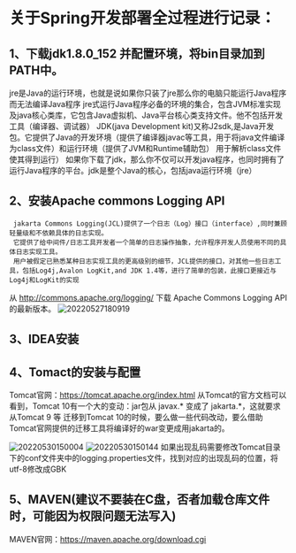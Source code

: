 # 关于Spring开发部署全过程进行记录：
## 1、下载jdk1.8.0_152 并配置环境，将bin目录加到PATH中。
jre是Java的运行环境，也就是说如果你只装了jre那么你的电脑只能运行Java程序而无法编译Java程序
jre式运行Java程序必备的环境的集合，包含JVM标准实现及java核心类库，它包含Java虚拟机、Java平台核心类支持文件。他不包括开发工具（编译器、调试器）
JDK(java Development kit)又称J2sdk,是Java开发包。它提供了Java的开发环境（提供了编译器javac等工具，用于将java文件编译为class文件）和运行环境（提供了JVM和Runtime辅助包）
用于解析class文件使其得到运行）
如果你下载了jdk，那么你不仅可以开发java程序，也同时拥有了运行Java程序的平台。jdk是整个Java的核心，包括java运行环境（jre）
## 2、安装Apache commons Logging API
     jakarta Commons Logging(JCL)提供了一个日志（Log）接口（interface）,同时兼顾轻量级和不依赖具体的日志实现。
     它提供了给中间件/日志工具开发者一个简单的日志操作抽象，允许程序开发人员使用不同的具体日志实现工具。
     用户被假定已熟悉某种日志实现工具的更高级别的细节，JCL提供的接口，对其他一些日志工具，包括Log4j,Avalon LogKit,and JDK 1.4等，进行了简单的包装，此接口更接近与Log4j和LogKit的实现
从 http://commons.apache.org/logging/ 下载 Apache Commons Logging API 的最新版本。
![20220527180919](https://user-images.githubusercontent.com/65841055/170679437-e9da5a58-fe89-4a14-be45-b86b8466b167.png)
## 3、IDEA安装
## 4、Tomact的安装与配置
Tomcat官网：https://tomcat.apache.org/index.html
从Tomcat的官方文档可以看到，Tomcat 10有一个大的变动：jar包从 javax.* 变成了 jakarta.*，这就要求从Tomcat 9 等 迁移到Tomcat 10的时候，要么做一些代码改动，要么借助Tomcat官网提供的迁移工具将编译好的war变更成用jakarta的。

![20220530150004](https://user-images.githubusercontent.com/65841055/170935245-5d299784-b4c4-430b-b6b9-fd724cdb15ec.png)
![20220530150144](https://user-images.githubusercontent.com/65841055/170935367-599d9419-2e43-4fb7-92e4-0120340be1b2.png)
  如果出现乱码需要修改Tomcat目录下的conf文件夹中的logging.properties文件，找到对应的出现乱码的位置，将utf-8修改成GBK
## 5、MAVEN(建议不要装在C盘，否者加载仓库文件时，可能因为权限问题无法写入)
MAVEN官网：https://maven.apache.org/download.cgi

